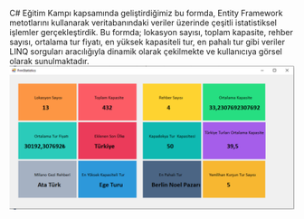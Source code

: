 C# Eğitim Kampı kapsamında geliştirdiğimiz bu formda, Entity Framework metotlarını kullanarak veritabanındaki veriler üzerinde çeşitli istatistiksel işlemler gerçekleştirdik.
Bu formda; lokasyon sayısı, toplam kapasite, rehber sayısı, ortalama tur fiyatı, en yüksek kapasiteli tur, en pahalı tur gibi veriler LINQ sorguları aracılığıyla dinamik olarak çekilmekte ve kullanıcıya görsel olarak sunulmaktadır.
![image alt](https://github.com/iremkosar/CSharpEgitimKampi301/blob/52e4d6122bd20ac2a2bd8ee15744f47eb43f43d3/Screenshot_7.png)
